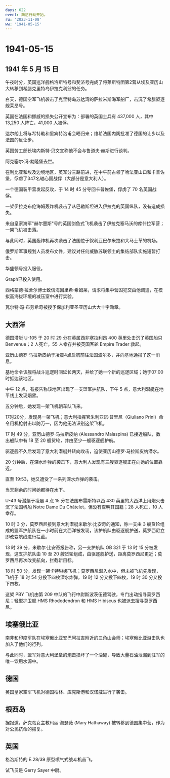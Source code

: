 ```yaml
---
days: 622
event: 简洁行动开始。
ru: '2023-11-08'
ww: '1941-05-15'
---
```


# 1941-05-15

## 1941 年 5 月 15 日

午夜时分，英国巡洋舰格洛斯特号和斐济号完成了将莱斯特团第2营从埃及亚历山大转移到希腊克里特岛伊拉克利翁的任务。

白天，德国空军飞机袭击了克里特岛苏达湾的萨拉米斯海军船厂，击沉了希腊驱逐舰莱昂号。

英国在法国和挪威的损失公开宣布为：部署的英国士兵有 437,000 人，其中
13,250 人阵亡，41,000 人被俘。

达尔朗上将与希特勒和里宾特洛甫会晤归来；维希法国内阁批准了德国的让步以及法国的反让步。

英国劳工部长埃内斯特·贝文宣称他不会与鲁道夫·赫斯进行谈判。

阿克塞尔·冯·勃隆堡去世。

在利比亚和埃及边境地区，英军分三路前进，在中午前占领了哈法亚山口和卡普佐堡，俘虏了347名轴心国战俘（大部分是意大利人）。

一个德国装甲营发起反攻，于 14 时 45 分夺回卡普佐堡，俘虏了 70
名英国战俘。

一架伊拉克布伦海姆轰炸机袭击了从巴勒斯坦进入伊拉克的英国纵队，没有造成损失。

来自皇家海军"赫尔墨斯"号的英国剑鱼式飞机袭击了伊拉克塞马沃的库什拉军营；一架飞机被击落。

与此同时，英国轰炸机再次袭击了法国位于叙利亚巴尔米拉和大马士革的机场。

俄罗斯军事规划人员发布文件，建议对任何威胁苏联领土的集结部队实施短暂打击。

华盛顿号投入服役。

Graph已投入使用。

西格蒙德·拉舍尔博士致信海因里希·希姆莱，请求将集中营囚犯交由他调遣，在模拟高海拔环境的减压室中进行实验。

瓦尔特·冯·布劳希奇被授予保加利亚圣亚历山大大十字勋章。

## 大西洋

德国潜艇 U-105 于 20 时 29 分在英属西非塞拉利昂 400 英里处击沉了英国船只
Benvenue；2 人死亡，55 人幸存并被英国客轮 Empire Trader 救起。

亚历山德罗·马拉斯皮纳于凌晨4点启航前往法国波尔多，并向基地通报了这一消息。

基地命令该舰将战斗巡逻时间延长两天，并给了她一个新的巡逻区域；她于07:00时抵达该地区。

中午 12 点，有报告称该地区出现了一支盟军护航队，下午 5
点，意大利潜艇在地平线上发现烟雾。

五分钟后，她发现一架飞机朝车队飞来。

17时20分，发现另一架飞机；意大利指挥官朱利亚诺·普里尼（Giuliano
Prini）命令用机枪射击以防万一，因为他无法识别这架飞机。

17 时 49 分，亚历山德罗·马拉斯皮纳 (Alessandro Malaspina)
已接近船队，数出船队中有 18 至 20 艘货轮，并由至少一艘驱逐舰护航。

驱逐舰不久后发现了意大利潜艇并转向攻击，迫使亚历山德罗·马拉斯皮纳潜水。

20
分钟后，在深水炸弹的袭击下，意大利人发现有三艘驱逐舰正在向她的位置靠近。

直至 19:53，她又遭受了一系列深水炸弹的袭击。

当天剩余的时间她都待在水下。

U-43 号潜艇于凌晨 4 点 15 分在法国布雷斯特以西 430
英里的大西洋上用炮火击沉了法国帆船 Notre Dame Du
Châtelet，但没有查明其国籍；28 人死亡，10 人幸存。

10 时 3 分，莫罗西尼接到意大利潜艇米歇尔·比安奇的通知，称一支由 3
艘货轮组成的盟军护航队在一小时前在大西洋被发现，该护航队由驱逐舰护送，莫罗西尼立即改变航线进行拦截。

13 时 39 分，米歇尔·比安奇报告称，另一支护航队 OB 321 于 13 时 15
分被发现，这支护航队由 10 至 20
艘货轮组成，由驱逐舰护送，距离莫罗西尼更近；莫罗西尼再次改变航向，拦截新目标。

18 时 50
分，发现一架卡特琳娜飞机；莫罗西尼潜入水中，但未被飞机先发现，飞机于 18
时 54 分投下四枚深水炸弹，19 时 12 分又投下四枚，19 时 30 分又投下四枚。

这架 PBY 飞机由第 209
中队的飞行中尉斯波茨伍德驾驶，专门出动搜寻莫罗西尼；轻型护卫舰 HMS
Rhododendron 和 HMS Hibiscus 也被派去搜寻莫罗西尼。

## 埃塞俄比亚

南非和印度军队在埃塞俄比亚安巴阿拉吉附近的三角山会师；埃塞俄比亚游击队也加入了他们的行列。

与此同时，盟军对意大利堡垒的炮击损坏了一个油罐，导致大量石油泄漏到驻军的唯一饮用水源中。

## 德国

英国皇家空军飞机对德国柏林、库克斯港和汉诺威进行了袭击。

## 根西岛

据报道，萨克岛女主教玛丽·海瑟薇 (Mary Hathaway)
被转移到德国集中营，作为对公民抗命的报复。

## 英国

格洛斯特的 E.28/39 原型喷气式战斗机首飞。

试飞员是 Gerry Sayer 中尉。